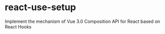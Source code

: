 # react-use-setup
Implement the mechanism of Vue 3.0 Composition API for React based on React Hooks
